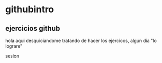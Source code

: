 # githubintro

## ejercicios github

hola aqui desquiciandome tratando de hacer los ejercicos, algun dia "lo lograre" 

 sesion


